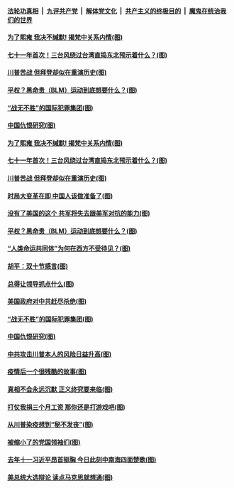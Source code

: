

####  [法轮功真相](../../../../basic/blob/master/README.md?t=10071232) &nbsp;|&nbsp; [九评共产党](../../../../9ping.md/blob/master/README.md?t=10071232) &nbsp;|&nbsp; [解体党文化](../../../../jtdwh.md/blob/master/README.md?t=10071232)  &nbsp;|&nbsp; [共产主义的终极目的](../../../../gczydzjmd.md/blob/master/README.md?t=10071232) &nbsp;|&nbsp; [魔鬼在统治我们的世界](../../../../mgztzwmdsj.md/blob/master/README.md?t=10071232) 

#### [为了熙雍 我决不缄默! 揭梵中关系内情(图)](../pages/p4/948416.md?t=10071232) 

#### [七十一年首次！三台风绕过台湾直捣东北预示着什么？(图)](../pages/p4/948408.md?t=10071232) 

#### [川普苦战 但拜登却似在重演历史(图)](../pages/p4/948403.md?t=10071232) 

#### [平权？黑命贵（BLM）运动到底想要什么？(图)](../pages/p4/948410.md?t=10071232) 

#### [“战无不胜”的国际犯罪集团(图)](../pages/p4/948319.md?t=10071232) 

#### [中国仇恨研究(图)](../pages/p4/948317.md?t=10071232) 

#### [为了熙雍 我决不缄默! 揭梵中关系内情(图)](../pages/p4/948416.md?t=10071232) 

#### [七十一年首次！三台风绕过台湾直捣东北预示着什么？(图)](../pages/p4/948408.md?t=10071232) 

#### [川普苦战 但拜登却似在重演历史(图)](../pages/p4/948403.md?t=10071232) 

#### [时局大变革在即 中国人该做准备了(图)](../pages/p4/948406.md?t=10071232) 

#### [没有了美国的这个 共军将失去跟美军对抗的能力(图)](../pages/p4/948397.md?t=10071232) 

#### [平权？黑命贵（BLM）运动到底想要什么？(图)](../pages/p4/948410.md?t=10071232) 

#### [“人类命运共同体”为何在西方不受待见？(图)](../pages/p4/948332.md?t=10071232) 

#### [胡平：双十节感言(图)](../pages/p4/948331.md?t=10071232) 

#### [总得让领导抓点什么(图)](../pages/p4/948320.md?t=10071232) 

#### [美国政府对中共赶尽杀绝(图)](../pages/p4/948323.md?t=10071232) 

#### [“战无不胜”的国际犯罪集团(图)](../pages/p4/948319.md?t=10071232) 

#### [中国仇恨研究(图)](../pages/p4/948317.md?t=10071232) 

#### [中共攻击川普本人的风险日益升高(图)](../pages/p4/948316.md?t=10071232) 

#### [疫情后一个很残酷的故事(图)](../pages/p4/948209.md?t=10071232) 

#### [真相不会永远沉默 正义终究要来临(图)](../pages/p4/948208.md?t=10071232) 

#### [打仗我捐三个月工资 那你还是打游戏吧(图)](../pages/p4/948207.md?t=10071232) 

#### [从川普染疫想到“秘不发丧”(图)](../pages/p4/948206.md?t=10071232) 

#### [被缩小了的党国领袖们(图)](../pages/p4/948179.md?t=10071232) 

#### [去年十一习近平昂首挺胸 今日此刻中南海四面楚歌(图)](../pages/p4/948140.md?t=10071232) 

#### [美总统大选辩论 读点马克思就想通(图)](../pages/p4/948137.md?t=10071232) 

